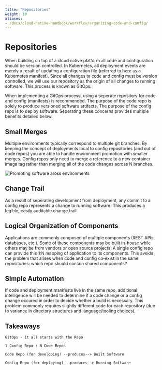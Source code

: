 ```yaml
---
title: "Repositories"
weight: 10
aliases:
- /docs/cloud-native-handbook/workflow/organizing-code-and-config/
---
```


# Repositories

When building on top of a cloud native platform all code and configuration should be version controlled. In Kubernetes, all deployment events are merely a result of updating a configuration file (referred to here as a Kubernetes manifest). Since all changes to code and config must be version controlled, we will use our repository as the origin of all changes to running software. This process is known as GitOps.

When implementing a GitOps process, using a seperate repository for code and config (manifests) is recommended. The purpose of the code repo is solely to produce versioned software artifacts. The purpose of the config repo is to deploy software. Seperating these concerns provides multiple benefits detailed below.

## Small Merges

Multiple environments typically correspond to multiple git branches. By keeping the concept of deployments local to config repositories (and out of code repos) you are able to handle environment promotion with smaller merges. Config repos only need to merge a reference to a new container image tag rather than merging all of the code changes across N branches.

![Promoting software aross environments](/images/develop-deploy-promotion.jpg)

## Change Trail

As a result of seperating development from deployment, any commit to a config repo represents a change to running software. This produces a legible, easily auditable change trail.

## Logical Organization of Components

Applications are commonly composed of multiple components (REST APIs, databases, etc.). Some of these components may be built in-house while others may be from vendors or open source projects. A single config repo can provide this 1:N mapping of application to its components. This avoids the problem that arises when code and config co-exist in the same repositories: which repo should contain shared components?  

## Simple Automation

If code and deployment manifests live in the same repo, additional intelligence will be needed to determine if a code change or a config change occured in order to decide whether a build is necessary. This problem commonly requires slightly different code for each repository (due to variance in directory structures and language/tooling choices).

## Takeaways

```
GitOps - It all starts with the Repo

1 Config Repo : N Code Repos

Code Repo (for developing) --produces--> Built Software

Config Repo (for deploying) --produces--> Running Software
```

